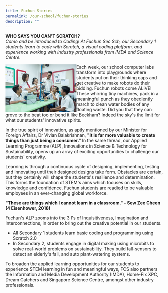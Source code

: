 ```yaml
---
title: Fuchun Stories
permalink: /our-school/fuchun-stories
description: ""
---
```

<p><strong>WHO SAYS YOU CAN'T SCRATCH?<br /></strong><em>Come and be introduced to Coding! At Fuchun Sec Sch, our Secondary 1 students learn to code with Scratch, a visual coding platform, and experience working with industry professionals from IMDA and Science Centre.</em></p>
<img style="width: 45%;" src="/images/fs.jpg" align = "left" />
<p>Each week, our school computer labs transform into playgrounds where students put on their thinking caps and get creative to make robots do their bidding. Fuchun robots come ALIVE! These whirring tiny machines, pack in a meaningful punch as they obediently march to clean water bodies of any floating waste. Did you that they can grove to the beat too or bend it like Beckham? Indeed the sky's the limit for what our students' innovative spirits.</p>
<p>In the true spirit of innovation, as aptly mentioned by our Minister for Foreign Affairs, Dr Vivian Balakrishnan,&nbsp;<strong>"It is far more valuable to create things than just being a consumer."&nbsp;</strong>In the same thread, our Applied Learning Programme (ALP), Innovations in Science &amp; Technology for Sustainability, opens up an array of exciting opportunities to challenge our students' creativity.</p>
<p>Learning is through a continuous cycle of designing, implementing, testing and innovating until their designed designs take form. Obstacles are certain, but they certainly will shape the students's resilience and determination. This forms the foundation of STEM's aims which focuses on skills, knowledge and confidence. Fuchun students are readied to be valuable employees in an ever-changing global workforce.</p>
<p><strong>"These are things which I cannot learn in a classroom." - Sew Zee Cheen (4 Eisenhower, 2018)</strong></p>
<p>Fuchun's ALP zooms into the 3 I's of Inquisitiveness, Imagination and Interconnections, in order to bring out the creative potential in our students.<strong><br /></strong></p>
<ul>
<li>All Secondary 1 students learn basic coding and programming using Scratch 2.0</li>
<li>In Secondary 2, students engage in digital making using microbits to solve real-world problems on sustainability. They build fall-sensors to detect an elderly's fall, and auto plant-watering systems.</li>
</ul>
<p>To broaden the applied learning opportunities for our students to experience STEM learning in fun and meaningful ways, FCS also partners the Information and Media Development Authority (IMDA), Home-Fix XPC, Dream Catchers and Singapore Science Centre, amongst other industry professionals.</p>
